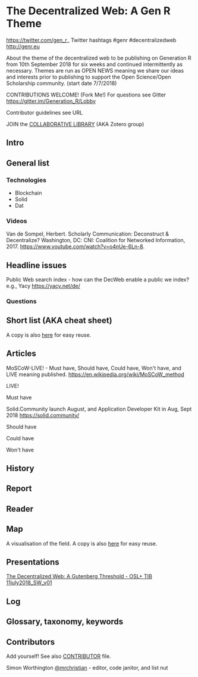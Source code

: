 # The Decentralized Web: A Gen R Theme

https://twitter.com/gen_r_ Twitter hashtags #genr #decentralizedweb<br/>
http://genr.eu

About the theme of the decentralized web to be publishing on Generation R from 10th September 2018 for six weeks and continued intermittently as necessary. Themes are run as OPEN NEWS meaning we share our ideas and interests prior to publishing to support the Open Science/Open Scholarship community. (start date 7/7/2018)

CONTRIBUTIONS WELCOME! (Fork Me!) For questions see Gitter https://gitter.im/Generation_R/Lobby

Contributor guidelines see URL

JOIN the [COLLABORATIVE LIBRARY](https://www.zotero.org/groups/1838445/generation_r/items/collectionKey/JUWWA2S8) (AKA Zotero group)

## Intro

## General list

### Technologies

* Blockchain
* Solid
* Dat

### Videos

Van de Sompel, Herbert. Scholarly Communication: Deconstruct & Decentralize? Washington, DC: CNI: Coalition for Networked Information, 2017. https://www.youtube.com/watch?v=o4nUe-6Ln-8.

## Headline issues

Public Web search index - how can the DecWeb enable a public we index? e.g., Yacy https://yacy.net/de/

### Questions

## Short list (AKA cheat sheet)

A copy is also [here](shortlist.md) for easy reuse.

## Articles

MoSCoW-LIVE! - Must have, Should have, Could have, Won't have, and LIVE meaning published. https://en.wikipedia.org/wiki/MoSCoW_method

LIVE!

Must have

Solid.Community launch August, and Application Developer Kit in Aug, Sept 2018 https://solid.community/

Should have

Could have

Won't have

## History

## Report

## Reader

## Map

A visualisation of the field. A copy is also [here](map.md) for easy reuse.

## Presentations

[The Decentralized Web: A Gutenberg Threshold - OSL+ TIB 11july2018_SW_v01](https://github.com/TIBHannover/Generation_R/blob/master/themes/decentralized_web/osl%2B_presentation_11july2018sw.md)

## Log

## Glossary, taxonomy, keywords

## Contributors

Add yourself! See also [CONTRIBUTOR](CONTRIBUTOR.txt) file.

Simon Worthington [@mrchristian](https://github.com/mrchristian) - editor, code janitor, and list nut<br/>
